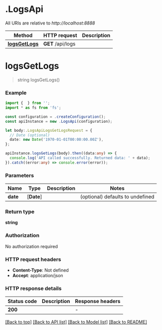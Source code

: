 # .LogsApi

All URIs are relative to *http://localhost:8888*

Method | HTTP request | Description
------------- | ------------- | -------------
[**logsGetLogs**](LogsApi.md#logsGetLogs) | **GET** /api/logs | 


# **logsGetLogs**
> string logsGetLogs()


### Example


```typescript
import {  } from '';
import * as fs from 'fs';

const configuration = .createConfiguration();
const apiInstance = new .LogsApi(configuration);

let body:.LogsApiLogsGetLogsRequest = {
  // Date (optional)
  date: new Date('1970-01-01T00:00:00.00Z'),
};

apiInstance.logsGetLogs(body).then((data:any) => {
  console.log('API called successfully. Returned data: ' + data);
}).catch((error:any) => console.error(error));
```


### Parameters

Name | Type | Description  | Notes
------------- | ------------- | ------------- | -------------
 **date** | [**Date**] |  | (optional) defaults to undefined


### Return type

**string**

### Authorization

No authorization required

### HTTP request headers

 - **Content-Type**: Not defined
 - **Accept**: application/json


### HTTP response details
| Status code | Description | Response headers |
|-------------|-------------|------------------|
**200** |  |  -  |

[[Back to top]](#) [[Back to API list]](README.md#documentation-for-api-endpoints) [[Back to Model list]](README.md#documentation-for-models) [[Back to README]](README.md)


